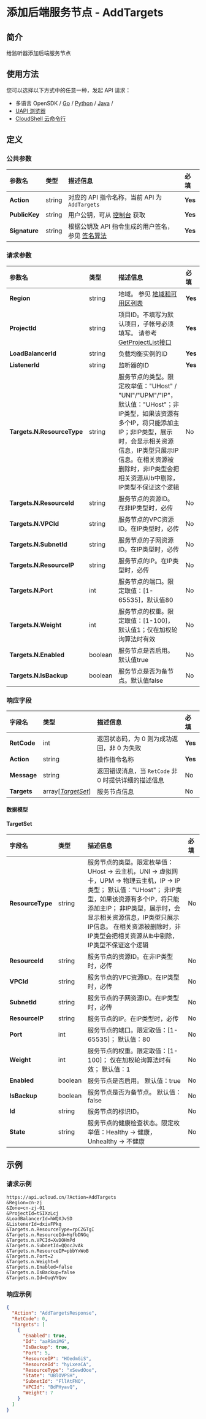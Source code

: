 # 添加后端服务节点 - AddTargets

## 简介

给监听器添加后端服务节点






## 使用方法

您可以选择以下方式中的任意一种，发起 API 请求：
- 多语言 OpenSDK / [Go](https://github.com/ucloud/ucloud-sdk-go) / [Python](https://github.com/ucloud/ucloud-sdk-python3) / [Java](https://github.com/ucloud/ucloud-sdk-java) /
- [UAPI 浏览器](https://console.ucloud.cn/uapi/detail?id=AddTargets)
- [CloudShell 云命令行](https://shell.ucloud.cn/)


## 定义

### 公共参数

| 参数名 | 类型 | 描述信息 | 必填 |
|:---|:---|:---|:---|
| **Action**     | string  | 对应的 API 指令名称，当前 API 为 `AddTargets`                        | **Yes** |
| **PublicKey**  | string  | 用户公钥，可从 [控制台](https://console.ucloud.cn/uapi/apikey) 获取                                             | **Yes** |
| **Signature**  | string  | 根据公钥及 API 指令生成的用户签名，参见 [签名算法](api/summary/signature.md)  | **Yes** |

### 请求参数

| 参数名 | 类型 | 描述信息 | 必填 |
|:---|:---|:---|:---|
| **Region** | string | 地域。 参见 [地域和可用区列表](https://docs.ucloud.cn/api/summary/regionlist) |**Yes**|
| **ProjectId** | string | 项目ID。不填写为默认项目，子帐号必须填写。 请参考[GetProjectList接口](https://docs.ucloud.cn/api/summary/get_project_list) |**Yes**|
| **LoadBalancerId** | string | 负载均衡实例的ID |**Yes**|
| **ListenerId** | string | 监听器的ID |**Yes**|
| **Targets.N.ResourceType** | string | 服务节点的类型。限定枚举值："UHost" / "UNI"/"UPM"/"IP"，默认值："UHost"；非IP类型，如果该资源有多个IP，将只能添加主IP；非IP类型，展示时，会显示相关资源信息，IP类型只展示IP信息。在相关资源被删除时，非IP类型会把相关资源从lb中剔除，IP类型不保证这个逻辑 |No|
| **Targets.N.ResourceId** | string | 服务节点的资源ID。在非IP类型时，必传 |No|
| **Targets.N.VPCId** | string | 服务节点的VPC资源ID。在IP类型时，必传 |No|
| **Targets.N.SubnetId** | string | 服务节点的子网资源ID。在IP类型时，必传 |No|
| **Targets.N.ResourceIP** | string | 服务节点的IP。在IP类型时，必传 |No|
| **Targets.N.Port** | int | 服务节点的端口。限定取值：[1-65535]，默认值80 |No|
| **Targets.N.Weight** | int | 服务节点的权重。限定取值：[1-100]，默认值1；仅在加权轮询算法时有效<br /> |No|
| **Targets.N.Enabled** | boolean | 服务节点是否启用。默认值true |No|
| **Targets.N.IsBackup** | boolean | 服务节点是否为备节点。默认值false |No|

### 响应字段

| 字段名 | 类型 | 描述信息 | 必填 |
|:---|:---|:---|:---|
| **RetCode** | int | 返回状态码，为 0 则为成功返回，非 0 为失败 |**Yes**|
| **Action** | string | 操作指令名称 |**Yes**|
| **Message** | string | 返回错误消息，当 `RetCode` 非 0 时提供详细的描述信息 |No|
| **Targets** | array[[*TargetSet*](#TargetSet)] | 服务节点信息 |No|

#### 数据模型


#### TargetSet

| 字段名 | 类型 | 描述信息 | 必填 |
|:---|:---|:---|:---|
| **ResourceType** | string | 服务节点的类型。限定枚举值：UHost -> 云主机，UNI -> 虚拟网卡，UPM -> 物理云主机，IP ->  IP类型； 默认值："UHost"； 非IP类型，如果该资源有多个IP，将只能添加主IP； 非IP类型，展示时，会显示相关资源信息，IP类型只展示IP信息。 在相关资源被删除时，非IP类型会把相关资源从lb中剔除，IP类型不保证这个逻辑  |No|
| **ResourceId** | string | 服务节点的资源ID。在非IP类型时，必传 |No|
| **VPCId** | string | 服务节点的VPC资源ID。在IP类型时，必传 |No|
| **SubnetId** | string | 服务节点的子网资源ID。在IP类型时，必传 |No|
| **ResourceIP** | string | 服务节点的IP。在IP类型时，必传 |No|
| **Port** | int | 服务节点的端口。限定取值：[1-65535]； 默认值：80 |No|
| **Weight** | int | 服务节点的权重。限定取值：[1-100]； 仅在加权轮询算法时有效； 默认值：1 |No|
| **Enabled** | boolean | 服务节点是否启用。 默认值：true |No|
| **IsBackup** | boolean | 服务节点是否为备节点。 默认值：false |No|
| **Id** | string | 服务节点的标识ID。 |No|
| **State** | string | 服务节点的健康检查状态。限定枚举值：Healthy -> 健康，Unhealthy -> 不健康 |No|

## 示例

### 请求示例
    
```
https://api.ucloud.cn/?Action=AddTargets
&Region=cn-zj
&Zone=cn-zj-01
&ProjectId=tSIXzLcj
&LoadBalancerId=hWQXJvSD
&ListenerId=dxivFPkq
&Targets.n.ResourceType=rpCZGTgI
&Targets.n.ResourceId=HgfbDNGq
&Targets.n.VPCId=XvDOHmPd
&Targets.n.SubnetId=QQocJvAk
&Targets.n.ResourceIP=pbbYxWoB
&Targets.n.Port=2
&Targets.n.Weight=9
&Targets.n.Enabled=false
&Targets.n.IsBackup=false
&Targets.n.Id=OuqVYQov
```

### 响应示例
    
```json
{
  "Action": "AddTargetsResponse",
  "RetCode": 0,
  "Targets": [
    {
      "Enabled": true,
      "Id": "aaRSmiMG",
      "IsBackup": true,
      "Port": 5,
      "ResourceIP": "HOedmGiS",
      "ResourceId": "hyLxeaCA",
      "ResourceType": "xSewdOoe",
      "State": "UBlOVPSH",
      "SubnetId": "FllAtFNO",
      "VPCId": "BdPHyavQ",
      "Weight": 7
    }
  ]
}
```





